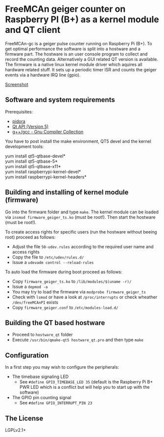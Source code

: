 # FreeMCAn geiger counter on Raspberry PI (B+) as a kernel module and QT client

FreeMCAn-gc is a geiger pulse counter running on Raspberry Pi (B+). To get optimal performance the software is split into a hostware and a firmware part. The hostware is an user console program to collect and record the counting data. Alternatively a GUI related QT version is available. The firmware is a native linux kernel module driver which aquires all hardware related stuff. It sets up a periodic timer ISR and counts the geiger events via a hardware IRQ line (gpio).

[Screenshot](https://github.com/samplemaker/freeMCAn_Raspberry_PI/blob/public/screenshots/freemcan_in_action.png)

## Software and system requirements

Prerequisites:

  * [pidora][pidora]
  * [Qt API (Version 5)][QtHomepage]
  * [g++/gcc - Gnu Compiler Collection][gcc]

[QtHomepage]:  http://qt-project.org/
             "Qt aplication programming interface"
[gcc]:       http://gcc.gnu.org/
             "GNU Compiler Collection"
[pidora]:    http://pidora.ca/
             "Pidora Linux"

You have to post install the make environment, QT5 devel and the kernel development tools:

yum install qt5-qtbase-devel*  
yum install qt5-qtbase-5*  
yum install qt5-qtbase-x11*  
yum install raspberrypi-kernel-devel*  
yum install raspberrypi-kernel-headers*


## Building and installing of kernel module (firmware)

Go into the firmware folder and type `make`. The kernel module can be loaded via `insmod firmware_geiger_ts.ko` (must be root!). Then start the hostware (must be root!).

To create access rights for specific users (run the hostware without beeing root) proceed as follows:

  * Adjust the file `50-udev.rules` according to the required user name and access rights
  * Copy the file to `/etc/udev/rules.d/`
  * Issue a `udevadm control --reload-rules`

To auto load the firmware during boot proceed as follows:

  * Copy `firmware_geiger_ts.ko` to `/lib/modules/$(uname -r)/`
  * Issue a `depmod -a`
  * You may try to load the firmware via `modprobe firmware_geiger_ts`
  * Check with `lsmod` or have a look at `/proc/interrupts` or check wheather `/dev/freeMCAnPI` exists
  * Copy `firmware_geiger.conf` to `/etc/modules-load.d/`


## Building the QT based hostware

  * Proceed to `hostware_qt` folder
  * Execute `/usr/bin/qmake-qt5 hostware_qt.pro` and then type `make`


## Configuration

In a first step you may wish to configure the peripherals:

  * The timebase signaling LED
    * See `#define GPIO_TIMEBASE_LED 35` (default is the Raspberry Pi B+ PWR LED which is a conflict but will help you to start up with the software)
  * The GPIO pin counting signal
    * See `#define GPIO_INTERRUPT_PIN 23`

## The License

LGPLv2.1+



